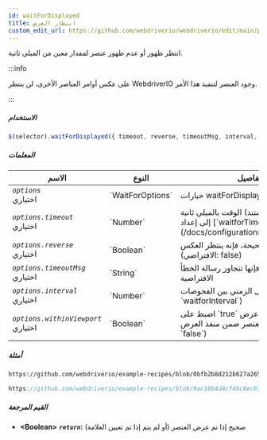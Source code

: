 ```yaml
---
id: waitForDisplayed
title: انتظار العرض
custom_edit_url: https://github.com/webdriverio/webdriverio/edit/main/packages/webdriverio/src/commands/element/waitForDisplayed.ts
---
```


انتظر ظهور أو عدم ظهور عنصر لمقدار معين من الميلي ثانية.

:::info

على عكس أوامر العناصر الأخرى، لن ينتظر WebdriverIO وجود العنصر لتنفيذ
هذا الأمر.

:::

##### الاستخدام

```js
$(selector).waitForDisplayed({ timeout, reverse, timeoutMsg, interval, withinViewport })
```

##### المعلمات

<table>
  <thead>
    <tr>
      <th>الاسم</th><th>النوع</th><th>التفاصيل</th>
    </tr>
  </thead>
  <tbody>
    <tr>
      <td><code><var>options</var></code><br /><span className="label labelWarning">اختياري</span></td>
      <td>`WaitForOptions`</td>
      <td>خيارات waitForDisplayed (اختياري)</td>
    </tr>
    <tr>
      <td><code><var>options.timeout</var></code><br /><span className="label labelWarning">اختياري</span></td>
      <td>`Number`</td>
      <td>الوقت بالميلي ثانية (القيمة الافتراضية تستند إلى إعداد [`waitforTimeout`](/docs/configuration#waitfortimeout))</td>
    </tr>
    <tr>
      <td><code><var>options.reverse</var></code><br /><span className="label labelWarning">اختياري</span></td>
      <td>`Boolean`</td>
      <td>إذا كانت القيمة صحيحة، فإنه ينتظر العكس (الافتراضي: false)</td>
    </tr>
    <tr>
      <td><code><var>options.timeoutMsg</var></code><br /><span className="label labelWarning">اختياري</span></td>
      <td>`String`</td>
      <td>إذا كانت موجودة فإنها تتجاوز رسالة الخطأ الافتراضية</td>
    </tr>
    <tr>
      <td><code><var>options.interval</var></code><br /><span className="label labelWarning">اختياري</span></td>
      <td>`Number`</td>
      <td>الفاصل الزمني بين الفحوصات (الافتراضي: `waitforInterval`)</td>
    </tr>
    <tr>
      <td><code><var>options.withinViewport</var></code><br /><span className="label labelWarning">اختياري</span></td>
      <td>`Boolean`</td>
      <td>اضبط على `true` للانتظار حتى يتم عرض العنصر ضمن منفذ العرض (الافتراضي: `false`)</td>
    </tr>
  </tbody>
</table>

##### أمثلة

```html reference title="index.html" useHTTPS
https://github.com/webdriverio/example-recipes/blob/0bfb2b8d212b627a2659b10f4449184b657e1d59/waitForDisplayed/index.html#L3-L8
```

```js reference title="waitForDisplayedExample.js" useHTTPS
https://github.com/webdriverio/example-recipes/blob/9ac16b4d4cf4bc8ec87f6369439a2d0bcaae4483/waitForDisplayed/waitForDisplayedExample.js#L6-L14
```

##### القيم المرجعة

- **&lt;Boolean&gt;**
            **<code><var>return</var></code>:**  صحيح    إذا تم عرض العنصر (أو لم يتم إذا تم تعيين العلامة)
